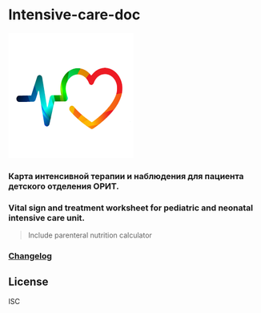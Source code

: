 # Intensive-care-doc
![logo](https://github.com/jabooticaba/Intensive-care-doc/blob/5847dcc5f29204708d450e9c7ad64dc69ecf57cf/readme_files/logo.png)
### Карта интенсивной терапии и наблюдения для пациента детского отделения ОРИТ.
### Vital sign and treatment worksheet for pediatric and neonatal intensive care unit.
> Include parenteral nutrition calculator

### [Changelog](https://github.com/jabooticaba/Intensive-care-doc/blob/5847dcc5f29204708d450e9c7ad64dc69ecf57cf/CHANGELOG.md)

## License
ISC